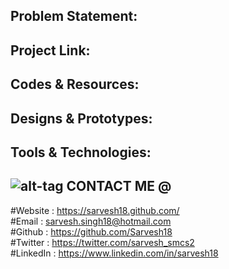 Problem Statement:
------------------


Project Link:
-------------


Codes & Resources:
------------------


Designs & Prototypes:
---------------------


Tools & Technologies:
---------------------


![alt-tag](/17-10-2015_Genero15-Drishti.jpeg)
CONTACT ME @ 
------------
#Website : https://sarvesh18.github.com/ <br>
#Email : sarvesh.singh18@hotmail.com <br/>
#Github : https://github.com/Sarvesh18 <br/>
#Twitter : https://twitter.com/sarvesh_smcs2 <br/>
#LinkedIn : https://www.linkedin.com/in/sarvesh18 <br/>